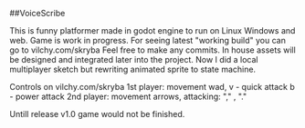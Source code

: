 ##VoiceScribe

This is funny platformer made in godot engine to run on Linux Windows and web.
Game is work in progress. For seeing latest "working build" you can go to vilchy.com/skryba
Feel free to make any commits. In house assets will be designed and integrated later into the project.
Now I did a local multiplayer sketch but rewriting animated sprite to state machine.

Controls on vilchy.com/skryba 1st player: movement wad, v - quick attack b - power attack
2nd player: movement arrows, attacking: "," , "."


 
Untill release v1.0 game would not be finished.





